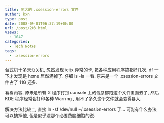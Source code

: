 ```yaml
---
title: 庞大的 .xsession-errors 文件
author: kxn
type: post
date: 2008-09-01T06:37:19+00:00
url: /post/203.html
views:
  - 1047
categories:
  - Tech Notes
tags:
  - .xsession-errors
---
```


台式机十多天没关机, 忽然发现 fcitx 异常的卡, 把各种应用程序搞死好几次. df 一下才发现是 home 居然满掉了. 仔细 ls -la 一看. 原来是一个 .xsession-errors 文件占了 11G 还多.

看看内容, 原来是所有 X 程序打到 console 上的信息都跑这个文件里面去了, 然后 KDE 程序经常会打印各种 Warning , 用不了多久这个文件就会变得暴大.

解决方法比较土, 直接 ln -sf /dev/null ~/.xsession-errors 了... 可能有什么办法可以搞掉他, 但是似乎没那个必要费脑细胞的说.
